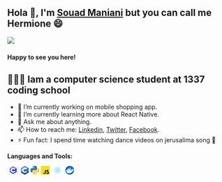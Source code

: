  ##  Hola 👋, I'm [Souad Maniani](http://127.0.0.1:5500/index.html) but you can call me Hermione 😄 

![](https://visitor-badge.laobi.icu/badge?page_id=souadmaniani.souadmaniani)

#### Happy to see you here!

##  👩🏻‍🎓 Iam a computer science student at 1337 coding school

- 🔭 I’m currently working on mobile shopping app.
- 🌱 I’m currently learning more about React Native.
- 💬 Ask me about anything.
- 📫 How to reach me: [Linkedin](https://www.linkedin.com/in/souadmaniani/), [Twitter](https://twitter.com/ManianiSouad), [Facebook](https://web.facebook.com/souad.maniani.3/).
- ⚡ Fun fact: I spend time watching dance videos on jerusalima song 🤣


**Languages and Tools:**  

<code><img src="/icons/c.jpg" height="20"></code>
<code><img src="/icons/cplusplus.png" height="20"></code>
<code><img src="/icons/python.png" height="20"></code>
<code><img src="/icons/js.png" height="20"></code>
<code><img src="/icons/react.png" height="20"></code>
<code><img src="/icons/docker.png" height="20"></code>
